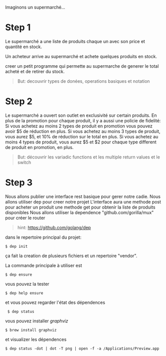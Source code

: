 Imaginons un supermarché...

# Step 1

Le supermarché a une liste de produits chaque un avec son price et quantité en stock.

Un acheteur arrive au supermarché et achete quelques produits en stock.

creer un petit programme qui permette au supermarche de generer le total acheté et de retirer du stock.

> But: decouvrir types de donées, operations basiques et notation

# Step 2

Le supermarché a ouvert son outlet en exclusivité sur certain produits.
En plus de la promotion pour chaque produit, il y a aussi une policie de fidelité:
Si vous achetez au moins 2 types de produit en promotion vous pouvez avoir $5 de réduction en plus.
Si vous achetez au moins 3  types de produit, vous aurez $5, et 10% de réduction sur le total en plus.
Si  vous achetez au moins 4  types de produit, vous aurez $5 et $2 pour chaque type different de produit en promotion, en plus.

> But: découvrir les variadic functions et les multiple return values et le switch

# Step 3

Nous allons publier une interface rest basique pour gerer notre cadie.
Nous allons utiliser dep pour creer notre projet
L'interface aura une methode post pour acheter un produit une methode get pour obtenir la liste de produits disponibles
Nous allons utiliser la dependence "github.com/gorilla/mux" pour créer le router

> hint: https://github.com/golang/dep

dans le repertoire principal du projet:

```
$ dep init
```
ça fait la creation de plusieurs fichiers et un repertoire "vendor".

La commande principale à utiliser est
```
$ dep ensure
```

vous pouvez la tester
```
$ dep help ensure
```

et vous pouvez regarder l'état des dépendences
```
 $ dep status
```

vous pouvez installer _graphviz_
```
$ brew install graphviz
```

et visualizer les dépendences
```
$ dep status -dot | dot -T png | open -f -a /Applications/Preview.app
```
